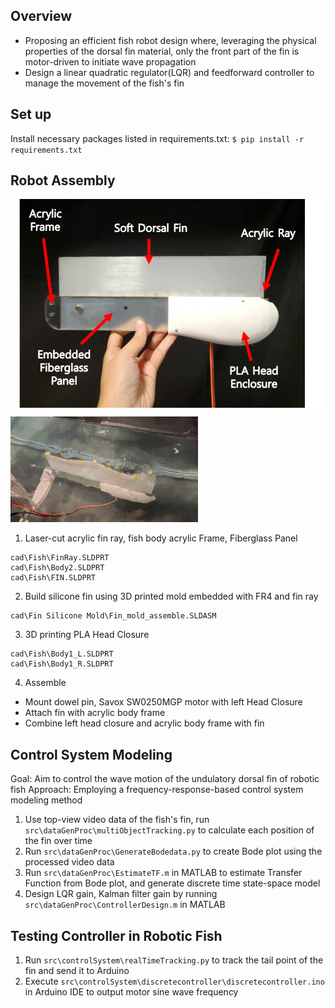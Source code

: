 ## Overview
- Proposing an efficient fish robot design where, leveraging the physical properties of the dorsal fin material, only the front part of the fin is motor-driven to initiate wave propagation
- Design a linear quadratic regulator(LQR) and feedforward controller to manage the movement of the fish's fin

## Set up
Install necessary packages listed in requirements.txt:
`$ pip install -r requirements.txt`

## Robot Assembly
![Schemetic view of robotic fish](RoboticFish.png)
![Propulsion of wave through dorsal fin](undulatoryfin.gif)
1. Laser-cut acrylic fin ray, fish body acrylic Frame, Fiberglass Panel
```
cad\Fish\FinRay.SLDPRT
cad\Fish\Body2.SLDPRT
cad\Fish\FIN.SLDPRT
```
2. Build silicone fin using 3D printed mold embedded with FR4 and fin ray 
```
cad\Fin Silicone Mold\Fin_mold_assemble.SLDASM
```
3. 3D printing PLA Head Closure 
```
cad\Fish\Body1_L.SLDPRT
cad\Fish\Body1_R.SLDPRT
```
4. Assemble 
- Mount dowel pin, Savox SW0250MGP motor with left Head Closure
- Attach fin with acrylic body frame
- Combine left head closure and acrylic body frame with fin 

## Control System Modeling
Goal: Aim to control the wave motion of the undulatory dorsal fin of robotic fish
Approach: Employing a frequency-response-based control system modeling method
1. Use top-view video data of the fish's fin, run `src\dataGenProc\multiObjectTracking.py` to calculate each position of the fin over time
2. Run `src\dataGenProc\GenerateBodedata.py` to create Bode plot using the processed video data
3. Run `src\dataGenProc\EstimateTF.m` in MATLAB to estimate Transfer Function from Bode plot, and generate discrete time state-space model
4. Design LQR gain, Kalman filter gain by running `src\dataGenProc\ControllerDesign.m` in MATLAB

## Testing Controller in Robotic Fish
1. Run `src\controlSystem\realTimeTracking.py` to track the tail point of the fin and send it to Arduino
2. Execute `src\controlSystem\discretecontroller\discretecontroller.ino` in Arduino IDE to output motor sine wave frequency
